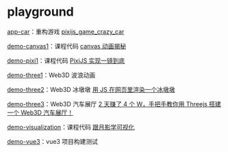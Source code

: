 # playground

[app-car](https://aodazhang.com/project/playground/app-car.html)：重构游戏 [pixijs_game_crazy_car](https://github.com/Zion0707/pixijs_game_crazy_car)

[demo-canvas1](https://aodazhang.com/project/playground/demo-canvas1.html)：课程代码 [canvas 动画揭秘](https://study.miaov.com/study/remote/chapter/336)

[demo-pixi1](https://aodazhang.com/project/playground/demo-pixi1.html)：课程代码 [PixiJS 实现一镜到底](https://www.bilibili.com/video/av371580025/)

[demo-three1](https://aodazhang.com/project/playground/demo-three1.html)：Web3D 波浪动画

[demo-three2](https://aodazhang.com/project/playground/demo-three2.html)：Web3D 冰墩墩 [用 JS 在网页里渲染一个冰墩墩](https://www.bilibili.com/video/BV17L4y1s7sv)

[demo-three3](https://aodazhang.com/project/playground/demo-three3.html)：Web3D 汽车展厅 [2 天赚了 4 个 W，手把手教你用 Threejs 搭建一个 Web3D 汽车展厅！](https://juejin.cn/post/6981249521258856456)

[demo-visualization](https://aodazhang.com/project/playground/demo-visualization.html)：课程代码 [跟月影学可视化](https://time.geekbang.org/column/intro/100053801)

[demo-vue3](https://aodazhang.com/project/playground/demo-vue3.html)：vue3 项目构建测试
